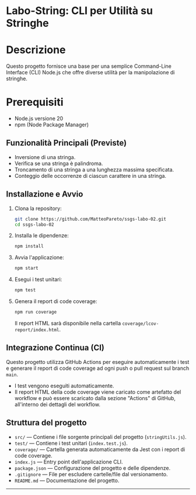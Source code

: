 # Labo-String: CLI per Utilità su Stringhe

# Descrizione 

Questo progetto fornisce una base per una semplice Command-Line Interface (CLI) Node.js che offre diverse utilità per la manipolazione di stringhe.

# Prerequisiti

- Node.js versione 20
- npm (Node Package Manager)

## Funzionalità Principali (Previste)

* Inversione di una stringa.
* Verifica se una stringa è palindroma.
* Troncamento di una stringa a una lunghezza massima specificata.
* Conteggio delle occorrenze di ciascun carattere in una stringa.

## Installazione e Avvio

1. Clona la repository:
   ```bash
   git clone https://github.com/MatteoPareto/ssgs-labo-02.git
   cd ssgs-labo-02
   ```

2. Installa le dipendenze:
   ```bash
   npm install
   ```

3. Avvia l'applicazione:
   ```bash
   npm start
   ```

4. Esegui i test unitari:
   ```bash
   npm test
   ```

5. Genera il report di code coverage:
   ```bash
   npm run coverage
   ```
   Il report HTML sarà disponibile nella cartella `coverage/lcov-report/index.html`.

## Integrazione Continua (CI)

Questo progetto utilizza GitHub Actions per eseguire automaticamente i test e generare il report di code coverage ad ogni push o pull request sul branch `main`.

- I test vengono eseguiti automaticamente.
- Il report HTML della code coverage viene caricato come artefatto del workflow e può essere scaricato dalla sezione "Actions" di GitHub, all'interno dei dettagli del workflow.

## Struttura del progetto

- `src/` — Contiene i file sorgente principali del progetto (`stringUtils.js`).
- `test/` — Contiene i test unitari (`index.test.js`).
- `coverage/` — Cartella generata automaticamente da Jest con i report di code coverage.
- `index.js` — Entry point dell'applicazione CLI.
- `package.json` — Configurazione del progetto e delle dipendenze.
- `.gitignore` — File per escludere cartelle/file dal versionamento.
- `README.md` — Documentazione del progetto.

---

